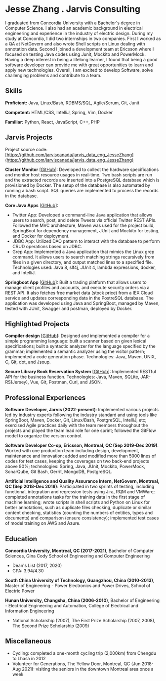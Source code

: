 # Jesse Zhang . Jarvis Consulting

I graduated from Concordia University with a Bachelor's degree in Computer Science. I also had an academic background in electrical engineering and experience in the industry of electric design. During my study at Concordia, I did two internships in two companies. First I worked as a QA at NetGovern and also wrote Shell scripts on Linux dealing with annotation data. Second I joined a development team at Ericsson where I focused on testing Java codes using Junit, Mockito and PowerMock. Having a deep interest in being a lifelong learner, I found that being a good software developer can provide me with great opportunities to learn and apply new technologies. Overall, I am excited to develop Software, solve challenging problems and contribute to a team.

## Skills

**Proficient:** Java, Linux/Bash, RDBMS/SQL, Agile/Scrum, Git, Junit

**Competent:** HTML/CSS, IntelliJ, Spring, Vim, Docker

**Familiar:** Python, React, JavaScript, C++, PHP

## Jarvis Projects

Project source code: [https://github.com/jarviscanada/jarvis_data_eng_JesseZhang](https://github.com/jarviscanada/jarvis_data_eng_JesseZhang)


**Cluster Monitor** [[GitHub](https://github.com/jarviscanada/jarvis_data_eng_JesseZhang/tree/master/linux_sql)]: Developed to collect the hardware specifications and monitor host resource usages in real-time. Two bash scripts are run and the extracted records are inserted into a PostgreSQL database which is provisioned by Docker. The setup of the database is also automated by running a bash script. SQL queries are implemented to process the records in the database.

**Core Java Apps** [[GitHub](https://github.com/jarviscanada/jarvis_data_eng_JesseZhang/tree/master/core_java)]:
      
  - Twitter App: Developed a command-line Java application that allows users to search, post, and delete Tweets via official Twitter REST APIs. Followed the MVC architecture, Maven was used for the project build, SpringBoot for dependency management, JUnit and Mockito for testing, and Docker for deployment.
  - JDBC App: Utilized DAO pattern to interact with the database to perform CRUD operations based on JDBC.
  - Grep App: Implemented a Java application that mimics the Linux grep command. It allows users to search matching strings recursively from files in a given directory, and output matched lines to a specified file. Technologies used: Java 8, slf4j, JUnit 4, lambda expressions, docker, and IntelliJ.

**Springboot App** [[GitHub](https://github.com/jarviscanada/jarvis_data_eng_JesseZhang/tree/master/springboot)]: Built a trading platform that allows users to manage client profiles and accounts, and execute security orders via a REST API. It also fetches free market data (stock price) from a IEX Cloud service and updates corresponding data in the PostreSQL database. The application was developed using Java and SpringBoot, managed by Maven, tested with JUnit, Swagger and postman, deployed by Docker.


## Highlighted Projects
**Compiler design** [[GitHub](https://github.com/natsumeqi/COMP442-compiler-design)]: Designed and implemented a compiler for a simple programming language: built a scanner based on given lexical specifications; built a syntactic analyzer for the language specified by the grammar; implemented a semantic analyzer using the visitor pattern; implemented a code generation phase. Technologies: Java, Maven, UNIX, C, Git, dot, and Jsoup.

**Secure Library Book Reservation System** [[GitHub](https://github.com/Tianxiang-Concordia/SOEN487Project2)]: Implemented RESTful API for the business function. Technologies: Java, Maven, SQLite, JAR-RS(Jersey), Vue, Git, Postman, Curl, and JSON.


## Professional Experiences

**Software Developer, Jarvis (2022-present)**: Implemented various projects led by industry experts following the industry standard and using tools like SpringBoot, Maven, Docker, Git, Linux/Bash, PostgreSQL, IntelliJ, etc; exercised Agile practices daily with the team members throughout the projects and played the team lead role for one sprint; followed the GitFlow model to organize the version control.

**Software Developer Co-op, Ericsson, Montreal, QC (Sep 2019-Dec 2019)**: Worked with one production team including design, development, maintenance and innovation; added and modified more than 5000 lines of codes for test cases, keeping the coverages on two back-end projects above 90%; technologies: Spring, Java, JUnit, Mockito, PowerMock, SonarQube, Git Bash, Gerrit, MongoDB, PostgreSQL.

**Artificial Intelligence and Quality Assurance Intern, NetGovern, Montreal, QC (Sep 2018-Dec 2018)**: Participated in two sprints of testing, including functional, integration and regression tests using Jira, RQM and VMWare; completed annotations tasks for the training data in the first stage of machine learning; wrote scripts in shell scripts and Python on Linux for better annotations, such as duplicate files checking, duplicate or similar content checking, statistics (counting the numbers of entities, types and documents) and comparison (ensure consistency); implemented test cases of model training on AWS and Azure.


## Education
**Concordia University, Montreal, QC (2017-2021)**, Bachelor of Computer Sciences, Gina Cody School of Engineering and Computer Engineering
- Dean's List (2017, 2020)
- GPA: 3.94/4.30

**South China University of Technology, Guangzhou, China (2010-2013)**, Master of Engineering - Power Electronics and Power Drives, School of Electric Power

**Hunan University, Changsha, China (2006-2010)**, Bachelor of Engineering - Electrical Engineering and Automation, College of Electrical and Information Engineering
- National Scholarship (2007), The First Prize Scholarship (2007, 2008), The Second Prize Scholarship (2009)


## Miscellaneous
- Cycling: completed a one-month cycling trip (2,000km) from Chengdu to Lhasa in 2012
- Volunteer for Generations, The Yellow Door, Montreal, QC (Jun 2018-Aug 2021): visiting the seniors in the downtown Montreal area once a week
